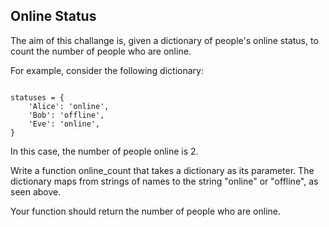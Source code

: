 ## Online Status
The aim of this challange is, given a dictionary of people's online status, to count the number of people who are online.

For example, consider the following dictionary:

<pre><code>
statuses = {
    'Alice': 'online',
    'Bob': 'offline', 
    'Eve': 'online',
}
</code></pre>

In this case, the number of people online is 2.

Write a function online_count that takes a dictionary as its parameter. The dictionary maps from strings of names to the string "online" or "offline", as seen above.

Your function should return the number of people who are online.